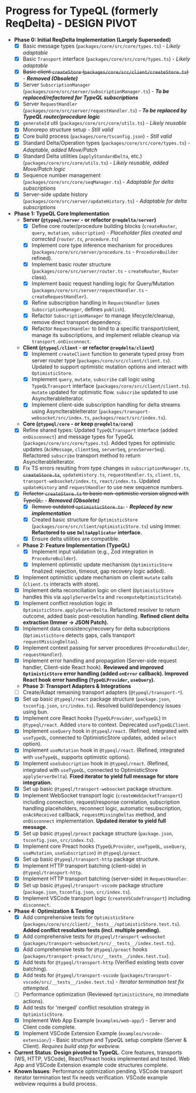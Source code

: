 # Progress for TypeQL (formerly ReqDelta) - **DESIGN PIVOT**

*   **Phase 0: Initial ReqDelta Implementation (Largely Superseded)**
    *   [X] Basic message types (`packages/core/src/core/types.ts`) - *Likely adaptable*
    *   [X] Basic `Transport` interface (`packages/core/src/core/types.ts`) - *Likely adaptable*
    *   [X] ~~Basic client `createStore` (`packages/core/src/client/createStore.ts`)~~ - ***Removed (Obsolete)***
    *   [X] Server `SubscriptionManager` (`packages/core/src/server/subscriptionManager.ts`) - ***To be replaced/refactored for TypeQL subscriptions***
    *   [X] Server `RequestHandler` (`packages/core/src/server/requestHandler.ts`) - ***To be replaced by TypeQL router/procedure logic***
    *   [X] `generateId` util (`packages/core/src/core/utils.ts`) - *Likely reusable*
    *   [X] Monorepo structure setup - *Still valid*
    *   [X] Core build process (`packages/core/tsconfig.json`) - *Still valid*
    *   [X] Standard Delta/Operation types (`packages/core/src/core/types.ts`) - *Adaptable, added Move/Patch*
    *   [X] Standard Delta utilities (`applyStandardDelta`, etc.) (`packages/core/src/core/utils.ts`) - *Likely reusable, added Move/Patch logic*
    *   [X] Sequence number management (`packages/core/src/core/seqManager.ts`) - *Adaptable for delta subscriptions*
    *   [X] Server-side update history (`packages/core/src/server/updateHistory.ts`) - *Adaptable for delta subscriptions*
*   **Phase 1: TypeQL Core Implementation**
    *   **Server (`@typeql/server` - or refactor `@reqdelta/server`)**
        *   [X] Define core router/procedure building blocks (`createRouter`, `query`, `mutation`, `subscription`) - *Placeholder files created and corrected (`router.ts`, `procedure.ts`)*
        *   [X] Implement core type inference mechanism for procedures (`packages/core/src/server/procedure.ts` - `ProcedureBuilder` refined).
        *   [X] Implement basic router structure (`packages/core/src/server/router.ts` - `createRouter`, `Router` class).
        *   [X] Implement basic request handling logic for Query/Mutation (`packages/core/src/server/requestHandler.ts` - `createRequestHandler`).
        *   [X] Refine subscription handling in `RequestHandler` (uses `SubscriptionManager`, defines `publish`).
        *   [X] Refactor `SubscriptionManager` to manage lifecycle/cleanup, remove direct transport dependency.
        *   [X] Refactor `RequestHandler` to bind to a specific transport/client, manage its subscriptions, and implement reliable cleanup via `transport.onDisconnect`.
    *   **Client (`@typeql/client` - or refactor `@reqdelta/client`)**
        *   [X] Implement `createClient` function to generate typed proxy from server router type (`packages/core/src/client/client.ts`). Updated to support optimistic mutation options and interact with `OptimisticStore`.
        *   [X] Implement `query`, `mutate`, `subscribe` call logic using `TypeQLTransport` interface (`packages/core/src/client/client.ts`). `mutate` updated for optimistic flow. `subscribe` updated to use AsyncIterableIterator.
        *   [X] Implement client-side subscription handling for delta streams using AsyncIterableIterator (`packages/transport-websocket/src/index.ts`, `packages/react/src/index.ts`).
    *   **Core (`@typeql/core` - or keep `@reqdelta/core`)**
    *   [X] Refine shared types: Updated `TypeQLTransport` interface (added `onDisconnect`) and message types for TypeQL (`packages/core/src/core/types.ts`). Added types for optimistic updates (`AckMessage`, `clientSeq`, `serverSeq`, `prevServerSeq`). Refactored `subscribe` transport method to return AsyncIterableIterator.
    *   [X] Fix TS errors resulting from type changes in `subscriptionManager.ts`, ~~`createStore.ts`~~, `updateHistory.ts`, `requestHandler.ts`, `client.ts`, `transport-websocket/index.ts`, `react/index.ts`. Updated `updateHistory` and `requestHandler` to use new sequence numbers.
    *   [X] ~~Refactor `createStore.ts` to basic non-optimistic version aligned with TypeQL.~~ - ***Removed (Obsolete)***
        *   [X] ~~Remove outdated `optimisticStore.ts`.~~ - ***Replaced by new implementation***
        *   [X] Created basic structure for `OptimisticStore` (`packages/core/src/client/optimisticStore.ts`) using Immer. **Refactored to use `DeltaApplicator` interface.**
        *   [X] Ensure delta utilities are compatible.
    *   **Phase 2: Feature Implementation (TypeQL)**
        *   [X] Implement input validation (e.g., Zod integration in `ProcedureBuilder`).
        *   [X] Implement optimistic update mechanism (`OptimisticStore` finalized: rejection, timeout, gap recovery logic added).
    *   [X] Implement optimistic update mechanism on client `mutate` calls (`client.ts` interacts with store).
    *   [X] Implement delta reconciliation logic on client (`OptimisticStore` handles this via `applyServerDelta` and `recomputeOptimisticState`).
    *   [X] Implement conflict resolution logic in `OptimisticStore.applyServerDelta`. Refactored resolver to return outcome, added basic post-resolution handling. **Refined client delta extraction (Immer -> JSON Patch).**
    *   [X] Implement data consistency/recovery for delta subscriptions (`OptimisticStore` detects gaps, calls transport `requestMissingDeltas`).
    *   [X] Implement context passing for server procedures (`ProcedureBuilder`, `requestHandler`).
    *   [X] Implement error handling and propagation (Server-side request handler, Client-side React hook). **Reviewed and improved `OptimisticStore` error handling (added `onError` callback). Improved React hook error handling (`TypeQLProvider`, `useQuery`).**
    *   **Phase 3: Transport Adapters & Integrations**
    *   [ ] Create/Adapt remaining transport adapters (`@typeql/transport-*`).
    *   [X] Set up basic `@typeql/react` package structure (`package.json`, `tsconfig.json`, `src/index.ts`). Resolved build/dependency issues using bun.
    *   [X] Implement core React hooks (`TypeQLProvider`, `useTypeQL`) in `@typeql/react`. Added `store` to context. Deprecated `useTypeQLClient`.
    *   [X] Implement `useQuery` hook in `@typeql/react`. (Refined, integrated with `useTypeQL`, connected to OptimisticStore updates, added `select` option).
    *   [X] Implement `useMutation` hook in `@typeql/react`. (Refined, integrated with `useTypeQL`, supports optimistic options).
    *   [X] Implement `useSubscription` hook in `@typeql/react`. (Refined, integrated with `useTypeQL`, connected to OptimisticStore `applyServerDelta`). **Fixed iterator to yield full message for store integration.**
    *   [X] Set up basic `@typeql/transport-websocket` package structure.
    *   [X] Implement WebSocket transport logic (`createWebSocketTransport`) including connection, request/response correlation, subscription handling placeholders, reconnect logic, automatic resubscription, `onAckReceived` callback, `requestMissingDeltas` method, and `onDisconnect` implementation. **Updated iterator to yield full message.**
    *   [X] Set up basic `@typeql/preact` package structure (`package.json`, `tsconfig.json`, `src/index.ts`).
    *   [X] Implement core Preact hooks (`TypeQLProvider`, `useTypeQL`, `useQuery`, `useMutation`, `useSubscription`) in `@typeql/preact`.
    *   [X] Set up basic `@typeql/transport-http` package structure.
    *   [X] Implement HTTP transport batching (client-side) in `@typeql/transport-http`.
    *   [X] Implement HTTP transport batching (server-side) in `RequestHandler`.
    *   [X] Set up basic `@typeql/transport-vscode` package structure (`package.json`, `tsconfig.json`, `src/index.ts`).
    *   [X] Implement VSCode transport logic (`createVSCodeTransport`) including `disconnect`.
*   **Phase 4: Optimization & Testing**
    *   [X] Add comprehensive tests for `OptimisticStore` (`packages/core/src/client/__tests__/optimisticStore.test.ts`). **Added conflict resolution tests (incl. multiple pending).**
    *   [X] Add comprehensive tests for `@typeql/transport-websocket` (`packages/transport-websocket/src/__tests__/index.test.ts`).
    *   [X] Add comprehensive tests for `@typeql/preact` hooks (`packages/transport-preact/src/__tests__/index.test.tsx`).
    *   [X] Add tests for `@typeql/transport-http` (Verified existing tests cover batching).
    *   [X] Add tests for `@typeql/transport-vscode` (`packages/transport-vscode/src/__tests__/index.test.ts`) - *Iterator termination test fix attempted.*
    *   [ ] Performance optimization (Reviewed `OptimisticStore`, no immediate actions).
    *   [X] Add tests for 'merged' conflict resolution strategy in `OptimisticStore`.
    *   [X] Implement Web App Example (`examples/web-app/`) - Server and Client code complete.
    *   [X] Implement VSCode Extension Example (`examples/vscode-extension/`) - Basic structure and TypeQL setup complete (Server & Client). *Requires build step for webview.*

*   **Current Status**: **Design pivoted to TypeQL**. Core features, transports (WS, HTTP, VSCode), React/Preact hooks implemented and tested. Web App and VSCode Extension example code structures complete.
*   **Known Issues**: Performance optimization pending. VSCode transport iterator termination test fix needs verification. VSCode example webview requires a build process.
